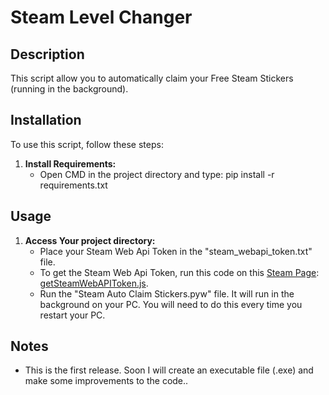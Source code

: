 # Steam Level Changer

## Description

This script allow you to automatically claim your Free Steam Stickers (running in the background).

## Installation

To use this script, follow these steps:

1. **Install Requirements:**
   - Open CMD in the project directory and type: pip install -r requirements.txt

## Usage

1. **Access Your project directory:**
   - Place your Steam Web Api Token in the "steam_webapi_token.txt" file.
   - To get the Steam Web Api Token, run this code on this [Steam Page](https://store.steampowered.com/category/action): [getSteamWebAPIToken.js](https://github.com/SirCaveiraOFC/Steam-Auto-Claim-Stickers/blob/main/getSteamWebAPIToken.js).
   - Run the "Steam Auto Claim Stickers.pyw" file. It will run in the background on your PC. You will need to do this every time you restart your PC.

## Notes

- This is the first release. Soon I will create an executable file (.exe) and make some improvements to the code.. 
